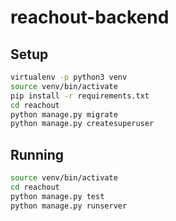 # reachout-backend

## Setup 

```bash
virtualenv -p python3 venv
source venv/bin/activate
pip install -r requirements.txt
cd reachout
python manage.py migrate
python manage.py createsuperuser
```

## Running

```bash
source venv/bin/activate
cd reachout 
python manage.py test
python manage.py runserver
```